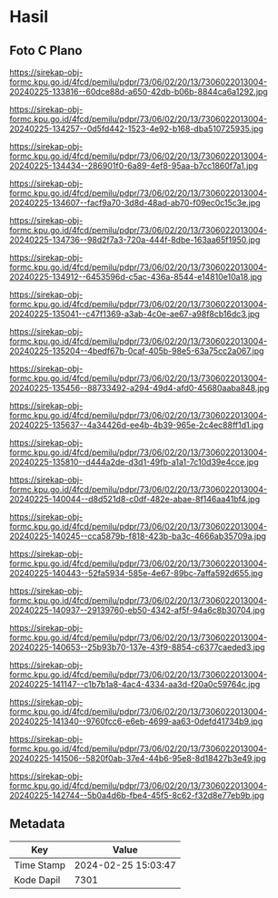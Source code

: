 # Hasil

## Foto C Plano

https://sirekap-obj-formc.kpu.go.id/4fcd/pemilu/pdpr/73/06/02/20/13/7306022013004-20240225-133816--60dce88d-a650-42db-b06b-8844ca6a1292.jpg

https://sirekap-obj-formc.kpu.go.id/4fcd/pemilu/pdpr/73/06/02/20/13/7306022013004-20240225-134257--0d5fd442-1523-4e92-b168-dba510725935.jpg

https://sirekap-obj-formc.kpu.go.id/4fcd/pemilu/pdpr/73/06/02/20/13/7306022013004-20240225-134434--286901f0-6a89-4ef8-95aa-b7cc1860f7a1.jpg

https://sirekap-obj-formc.kpu.go.id/4fcd/pemilu/pdpr/73/06/02/20/13/7306022013004-20240225-134607--facf9a70-3d8d-48ad-ab70-f09ec0c15c3e.jpg

https://sirekap-obj-formc.kpu.go.id/4fcd/pemilu/pdpr/73/06/02/20/13/7306022013004-20240225-134736--98d2f7a3-720a-444f-8dbe-163aa65f1950.jpg

https://sirekap-obj-formc.kpu.go.id/4fcd/pemilu/pdpr/73/06/02/20/13/7306022013004-20240225-134912--6453596d-c5ac-436a-8544-e14810e10a18.jpg

https://sirekap-obj-formc.kpu.go.id/4fcd/pemilu/pdpr/73/06/02/20/13/7306022013004-20240225-135041--c47f1369-a3ab-4c0e-ae67-a98f8cb16dc3.jpg

https://sirekap-obj-formc.kpu.go.id/4fcd/pemilu/pdpr/73/06/02/20/13/7306022013004-20240225-135204--4bedf67b-0caf-405b-98e5-63a75cc2a067.jpg

https://sirekap-obj-formc.kpu.go.id/4fcd/pemilu/pdpr/73/06/02/20/13/7306022013004-20240225-135456--88733492-a294-49d4-afd0-45680aaba848.jpg

https://sirekap-obj-formc.kpu.go.id/4fcd/pemilu/pdpr/73/06/02/20/13/7306022013004-20240225-135637--4a34426d-ee4b-4b39-965e-2c4ec88ff1d1.jpg

https://sirekap-obj-formc.kpu.go.id/4fcd/pemilu/pdpr/73/06/02/20/13/7306022013004-20240225-135810--d444a2de-d3d1-49fb-a1a1-7c10d39e4cce.jpg

https://sirekap-obj-formc.kpu.go.id/4fcd/pemilu/pdpr/73/06/02/20/13/7306022013004-20240225-140044--d8d521d8-c0df-482e-abae-8f146aa41bf4.jpg

https://sirekap-obj-formc.kpu.go.id/4fcd/pemilu/pdpr/73/06/02/20/13/7306022013004-20240225-140245--cca5879b-f818-423b-ba3c-4666ab35709a.jpg

https://sirekap-obj-formc.kpu.go.id/4fcd/pemilu/pdpr/73/06/02/20/13/7306022013004-20240225-140443--52fa5934-585e-4e67-89bc-7affa592d655.jpg

https://sirekap-obj-formc.kpu.go.id/4fcd/pemilu/pdpr/73/06/02/20/13/7306022013004-20240225-140937--29139760-eb50-4342-af5f-94a6c8b30704.jpg

https://sirekap-obj-formc.kpu.go.id/4fcd/pemilu/pdpr/73/06/02/20/13/7306022013004-20240225-140653--25b93b70-137e-43f9-8854-c6377caeded3.jpg

https://sirekap-obj-formc.kpu.go.id/4fcd/pemilu/pdpr/73/06/02/20/13/7306022013004-20240225-141147--c1b7b1a8-4ac4-4334-aa3d-f20a0c59764c.jpg

https://sirekap-obj-formc.kpu.go.id/4fcd/pemilu/pdpr/73/06/02/20/13/7306022013004-20240225-141340--9760fcc6-e6eb-4699-aa63-0defd41734b9.jpg

https://sirekap-obj-formc.kpu.go.id/4fcd/pemilu/pdpr/73/06/02/20/13/7306022013004-20240225-141506--5820f0ab-37e4-44b6-95e8-8d18427b3e49.jpg

https://sirekap-obj-formc.kpu.go.id/4fcd/pemilu/pdpr/73/06/02/20/13/7306022013004-20240225-142744--5b0a4d6b-fbe4-45f5-8c62-f32d8e77eb9b.jpg


## Metadata

| Key        | Value               |
| ---------- | ------------------- |
| Time Stamp | 2024-02-25 15:03:47 |
| Kode Dapil | 7301                |



